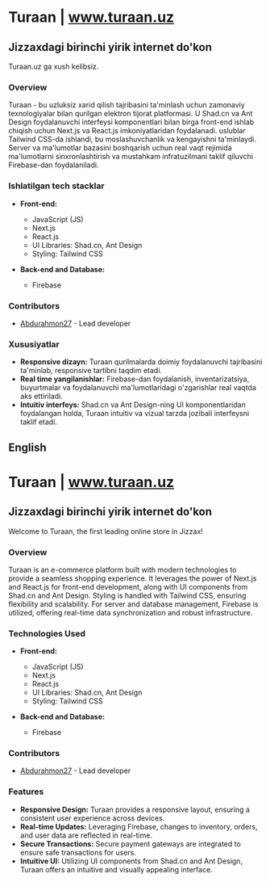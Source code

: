 # Turaan | www.turaan.uz

## Jizzaxdagi birinchi yirik internet do'kon

Turaan.uz ga xush kelibsiz.

### Overview

Turaan - bu uzluksiz xarid qilish tajribasini ta'minlash uchun zamonaviy texnologiyalar bilan qurilgan elektron tijorat platformasi. U Shad.cn va Ant Design foydalanuvchi interfeysi komponentlari bilan birga front-end ishlab chiqish uchun Next.js va React.js imkoniyatlaridan foydalanadi. uslublar Tailwind CSS-da ishlandi, bu moslashuvchanlik va kengayishni ta'minlaydi. Server va ma'lumotlar bazasini boshqarish uchun real vaqt rejimida ma'lumotlarni sinxronlashtirish va mustahkam infratuzilmani taklif qiluvchi Firebase-dan foydalaniladi.

### Ishlatilgan tech stacklar

- **Front-end:**
  - JavaScript (JS)
  - Next.js
  - React.js
  - UI Libraries: Shad.cn, Ant Design
  - Styling: Tailwind CSS

- **Back-end and Database:**
  - Firebase

### Contributors

- [Abdurahmon27](https://github.com/abdurahmon27) - Lead developer

### Xususiyatlar

- **Responsive dizayn:** Turaan qurilmalarda doimiy foydalanuvchi tajribasini ta'minlab, responsive tartibni taqdim etadi.
- **Real time yangilanishlar:** Firebase-dan foydalanish, inventarizatsiya, buyurtmalar va foydalanuvchi ma'lumotlaridagi o'zgarishlar real vaqtda aks ettiriladi.
- **Intuitiv interfeys:** Shad.cn va Ant Design-ning UI komponentlaridan foydalangan holda, Turaan intuitiv va vizual tarzda jozibali interfeysni taklif etadi.

## English

# Turaan | www.turaan.uz

## Jizzaxdagi birinchi yirik internet do'kon

Welcome to Turaan, the first leading online store in Jizzax!

### Overview

Turaan is an e-commerce platform built with modern technologies to provide a seamless shopping experience. It leverages the power of Next.js and React.js for front-end development, along with UI components from Shad.cn and Ant Design. Styling is handled with Tailwind CSS, ensuring flexibility and scalability. For server and database management, Firebase is utilized, offering real-time data synchronization and robust infrastructure.

### Technologies Used

- **Front-end:**
  - JavaScript (JS)
  - Next.js
  - React.js
  - UI Libraries: Shad.cn, Ant Design
  - Styling: Tailwind CSS

- **Back-end and Database:**
  - Firebase

### Contributors

- [Abdurahmon27](https://github.com/abdurahmon27) - Lead developer

### Features

- **Responsive Design:** Turaan provides a responsive layout, ensuring a consistent user experience across devices.
- **Real-time Updates:** Leveraging Firebase, changes to inventory, orders, and user data are reflected in real-time.
- **Secure Transactions:** Secure payment gateways are integrated to ensure safe transactions for users.
- **Intuitive UI:** Utilizing UI components from Shad.cn and Ant Design, Turaan offers an intuitive and visually appealing interface.
